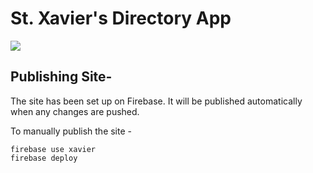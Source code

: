 # St. Xavier's Directory App

<img src="https://travis-ci.org/abhinavagrawal1995/xavier-directory.svg?branch=master"/>

## Publishing Site-

The site has been set up on Firebase. It will be published automatically when any changes are pushed.

To manually publish the site - 
```
firebase use xavier
firebase deploy
```